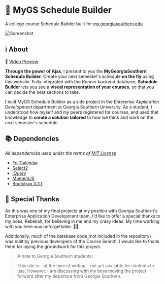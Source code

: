 # :date: MyGS Schedule Builder
A college course Schedule Builder built for [my.georgiasouthern.edu](https://my.georgiasouthern.edu)

![Screenshot](https://i.imgur.com/iMQIGHJ.png)

## :information_source: About

:movie_camera: [Video Preview](https://www.facebook.com/kobitate94/videos/vb.100004752517020/820863448082065/)

**Through the power of Ajax**, I present to you the **MyGeorgiaSouthern Schedule
Builder**. Create your next semester's schedule **on the fly** using this website.
Fully integrated with the _Banner_ backend database, **Schedule Builder** lets you
see a **visual representation of your courses**, so that you can decide the best
sections to take.

I built MyGS Schedule Builder as a side project in the _Enterprise Application
Development_ department at Georgia Southern University. As a student, I
understood how myself and my peers registered for courses, and used that
knowledge to **create a solution tailored** to how we think and work on the next
semester's schedule.

## :books: Dependencies

_All dependencies used under the terms of [MIT License](https://opensource.org/licenses/MIT)_

* [FullCalendar](https://fullcalendar.io/)
* [Select2](https://select2.org/)
* [jQuery](http://jquery.com/)
* [MomentJS](https://momentjs.com/)
* [Bootstrap 3.3.1](https://getbootstrap.com/docs/3.3/)

## :tada: Special Thanks

As this was one of my final projects at my position with Georgia Southern's
Enterprise Application Development team, I'd like to offer a special thanks to
my boss, Rebekah, for believing in me and my crazy ideas. My time working with
you here was unforgettable. :blue_heart::yellow_heart:

Additionally, much of the database code (not included in the repository) was
built by previous developers of the Course Search. I would like to thank them
for laying the groundwork for this project.

> A note to Georgia Southern students:  
>
> This site is – at the time of writing – not yet available for students to use.
> However, I am discussing with my boss moving the project forward after my
> departure from Georgia Southern.
